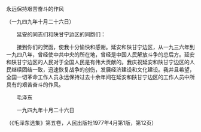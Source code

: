 永远保持艰苦奋斗的作风 

（一九四九年十月二十六日）



　　延安的同志们和陕甘宁边区的同胞们： 



　　接到你们的贺函，使我十分愉快和感谢。延安和陕甘宁边区，从一九三六年到一九四八年，曾经使中共中央的所在地，曾经是中国人民解放斗争的总后方。延安和陕甘宁边区的人民对于全国人民是有伟大贡献的。我庆祝延安和陕甘宁边区的人民继续团结一致，迅速恢复战争的创伤，发展经济建设和文化建设。我并且希望，全国一切革命工作人员永远保持过去十余年间在延安和陕甘宁边区的工作人员中所具有的艰苦奋斗的作风。 



　　毛泽东 



　　一九四九年十月二十六日 



（《毛泽东选集》第五卷，人民出版社1977年4月第1版，第12页） 





 



　　 





